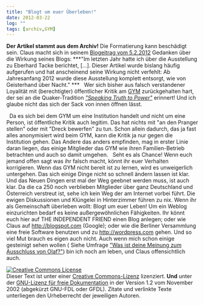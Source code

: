 ```yaml
---
title: "Blogt um euer Überleben!"
date: 2012-03-22
log: ""
tags: [archiv,GYM]
---
```

**Der Artikel stammt aus dem Archiv!** Die Formatierung kann beschädigt sein.
Claus macht sich in seinem <a href="http://quaekernachrichten.blogspot.com/2012/02/eberhard-tacke-geht-charlotte-pauly.html">Blogeitrag vom 5.2.2012</a> Gedanken &uuml;ber die Wirkung seines Blogs:
***&quot;Im letzten Jahr hatte ich &uuml;ber die Ausstellung zu Eberhard Tacke berichtet,  [...]. Dieser Artikel wurde bislang h&auml;ufig aufgerufen und hat anscheinend seine Wirkung nicht verfehlt: Ab Jahresanfang 2012 wurde diese Ausstellung komplett entsorgt, wie von Geisterhand &uuml;ber Nacht.&quot;</i>  ***
&nbsp;
Wer sich bisher aus falsch verstandener Loyalit&auml;t mit (berechtigter) &ouml;ffentlicher Kritik am <a href="http://de.wikipedia.org/wiki/Glossar_Qu%C3%A4kertum#GYM">GYM</a> zur&uuml;ckgehalten hart, der sei an die Quaker-Tradition <i><a href="http://de.wikipedia.org/wiki/Glossar_Qu&auml;kertum#Speaking_Truth_to_Power">&quot;Speaking Truth to Power&quot;</a></i> erinnert! Und ich glaube nicht das sich der Sack von innen &ouml;ffnen l&auml;sst. 
<!--break-->
&nbsp;
Da es sich bei dem GYM um eine Institution handelt und nicht um eine Person, ist &ouml;ffentliche Kritik auch legitim. Das hat nichts mit &quot;an den Pranger stellen&quot; oder mit &quot;Dreck bewerfen&quot; zu tun. Schon allein dadurch, das ja fast alles anonymisiert wird beim GYM, kann die Kritik ja nur gegen die Institution gehen. Das Andere das anders empfinden, mag in erster Linie daran liegen, das einige Mitglieder das GYM wie ihren Familien-Betrieb betrachten und auch so damit umgehen.
&nbsp;
Seht es als Chance! Wenn euch jemand offen sagt was ihr falsch macht, k&ouml;nnt ihr euer Verhalten korrigieren. Wenn das GYM nicht bereit ist zu lernen, wird es unweigerlich untergehen. Das sich einige Dinge nicht so schnell &auml;ndern lassen ist klar. Und das Neuen Dingen erst mal der Weg geebnet werden muss, ist auch klar. Da die ca 250 noch verblieben Mitglieder &uuml;ber ganz Deutschland und &Ouml;sterreich verstreut ist, sehe ich kein Weg der am Internet vorbei f&uuml;hrt. Die ewigen Diskussionen und Kl&uuml;ngelei in Hinterzimmer f&uuml;hren zu nix. Wenn ihr als Gemeinschaft &uuml;berleben wollt: Blogt um euer Leben!
Um ein Weblog einzurichten bedarf es keine au&szlig;ergew&ouml;hnlichen F&auml;higkeiten. Ihr k&ouml;nnt euch hier auf THE INDEPENDENT FRIEND einen Blog anlegen; oder wie Claus auf http://blogspot.com (Google); oder wie die Berliner Versammlung eine freie Software benutzen und zu http://wordpress.com gehen. Und so viel Mut brauch es eigen auch nicht. Auch wenn mich schon einige gesteinigt sehen wollen ( Siehe Umfrage <a href="http://www.the-independent-friend.de/?q=node/765/results">&quot;Was ist deine Meinung zum Ausschluss von Olaf?&quot;</a>) bin ich noch am leben, und Claus offensichtlich auch.

<a rel="license" href="http://creativecommons.org/licenses/by-sa/3.0/de/"><img alt="Creative Commons License" style="border-width: 0pt;" src="http://i.creativecommons.org/l/by-sa/3.0/de/88x31.png" /></a><br />
Dieser <span xmlns:dc="http://purl.org/dc/elements/1.1/" href="http://purl.org/dc/dcmitype/Text" rel="dc:type">Text</span> ist unter einer <a rel="license" href="http://creativecommons.org/licenses/by-sa/3.0/de/">Creative Commons-Lizenz</a> lizenziert. **Und** unter der <a href="http://de.wikipedia.org/wiki/GFDL">GNU-Lizenz f&uuml;r freie Dokumentation</a> in der Version 1.2 vom November 2002 (abgek&uuml;rzt GNU-FDL oder GFDL). Zitate und verlinkte Texte unterliegen den Urheberrecht der jeweiligen Autoren.

